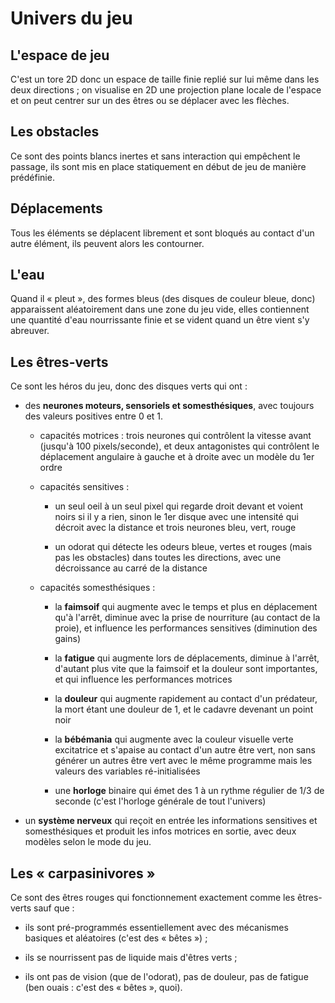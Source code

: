 # Univers du jeu

## L'espace de jeu

C'est un tore 2D donc un espace de taille finie replié sur lui même
dans les deux directions ; on visualise en 2D une projection plane
locale de l'espace et on peut centrer sur un des êtres ou se déplacer
avec les flèches.

## Les obstacles

Ce sont des points blancs inertes et sans interaction qui empêchent
le passage, ils sont mis en place statiquement en début de jeu
de manière prédéfinie.

## Déplacements

Tous les éléments se déplacent librement et sont bloqués au contact
d'un autre élément, ils peuvent alors les contourner.

## L'eau

Quand il « pleut », des formes bleus (des disques de couleur bleue,
donc) apparaissent aléatoirement dans une zone du jeu vide, elles
contiennent une quantité d'eau nourrissante finie et se vident quand
un être vient s'y abreuver.

## Les êtres-verts

Ce sont les héros du jeu, donc des disques verts qui ont :

- des **neurones moteurs, sensoriels et somesthésiques**, avec toujours des valeurs positives entre 0 et 1.

    * capacités motrices : trois neurones qui contrôlent la vitesse
      avant (jusqu'à 100 pixels/seconde), et deux antagonistes qui
      contrôlent le déplacement angulaire à gauche et à droite avec un
      modèle du 1er ordre

    * capacités sensitives :

        + un seul oeil à un seul pixel qui regarde droit devant et
        voient noirs si il y a rien, sinon le 1er disque avec une
        intensité qui décroit avec la distance et trois neurones bleu,
        vert, rouge

        + un odorat qui détecte les odeurs bleue, vertes et rouges
        (mais pas les obstacles) dans toutes les directions, avec une
        décroissance au carré de la distance

    * capacités somesthésiques :

        + la **faimsoif** qui augmente avec le temps et plus en
        déplacement qu'à l'arrêt, diminue avec la prise de nourriture
        (au contact de la proie), et influence les performances
        sensitives (diminution des gains)

        + la **fatigue** qui augmente lors de déplacements, diminue à
        l'arrêt, d'autant plus vite que la faimsoif et la douleur sont
        importantes, et qui influence les performances motrices

        + la **douleur** qui augmente rapidement au contact d'un
        prédateur, la mort étant une douleur de 1, et le cadavre
        devenant un point noir

        + la **bébémania** qui augmente avec la couleur visuelle verte
        excitatrice et s'apaise au contact d'un autre être vert, non
        sans générer un autres être vert avec le même programme mais
        les valeurs des variables ré-initialisées

        + une **horloge** binaire qui émet des 1 à un rythme régulier de
        1/3 de seconde (c'est l'horloge générale de tout l'univers)

- un **système nerveux** qui reçoit en entrée les informations sensitives et somesthésiques et produit les infos motrices en sortie, avec deux modèles selon le mode du jeu.

## Les « carpasinivores »

Ce sont des êtres rouges qui fonctionnement exactement comme les
êtres-verts sauf que :

- ils sont pré-programmés essentiellement avec des mécanismes basiques
  et aléatoires (c'est des « bêtes ») ;

- ils se nourrissent pas de liquide mais d'êtres verts ;

- ils ont pas de vision (que de l'odorat), pas de douleur, pas de
  fatigue (ben ouais : c'est des « bêtes », quoi).
